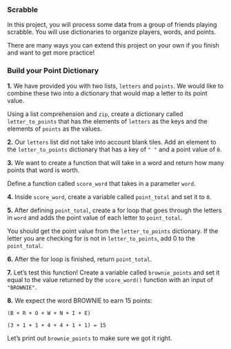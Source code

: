 ### Scrabble
In this project, you will process some data from a group of friends playing scrabble. You will use dictionaries to organize players, words, and points.

There are many ways you can extend this project on your own if you finish and want to get more practice!

### Build your Point Dictionary
**1.** We have provided you with two lists, `letters` and `points`. We would like to combine these two into a dictionary that would map a letter to its point value.

Using a list comprehension and `zip`, create a dictionary called `letter_to_points` that has the elements of `letters` as the keys and the elements of `points` as the values.

**2.** Our `letters` list did not take into account blank tiles. Add an element to the `letter_to_points` dictionary that has a key of `" "` and a point value of `0`.

**3.** We want to create a function that will take in a word and return how many points that word is worth.

Define a function called `score_word` that takes in a parameter `word`.

**4.** Inside `score_word`, create a variable called `point_total` and set it to `0`.

**5.** After defining `point_total`, create a for loop that goes through the letters in `word` and adds the point value of each letter to `point_total`.

You should get the point value from the `letter_to_points` dictionary. If the letter you are checking for is not in `letter_to_points`, add 0 to the `point_total`.

**6.** After the for loop is finished, return `point_total`.

**7.** Let’s test this function! Create a variable called `brownie_points` and set it equal to the value returned by the `score_word()` function with an input of `"BROWNIE"`.

**8.** We expect the word BROWNIE to earn 15 points:
```
(B + R + O + W + N + I + E)
 
(3 + 1 + 1 + 4 + 4 + 1 + 1) = 15
```
Let’s print out `brownie_points` to make sure we got it right.